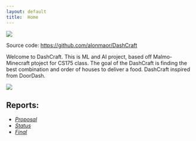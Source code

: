 ```yaml
---
layout: default
title:  Home
---
```


<img src="https://teambeyond.net/wp-content/uploads/2016/06/Minecraft-Header.jpg">

Source code: https://github.com/alonmaor/DashCraft

Welcome to DashCraft. This is ML and AI project, based off Malmo-Minecraft ptoject for CS175 class.
The goal of the DashCraft is finding the best combination and order of houses to deliver a food. DashCraft inspired from DoorDash. 

<img src="https://i.imgur.com/gL0jkDK.png">

Reports:
--------


- [*Proposal*](proposal.html)
- [*Status*](status.html)
- [*Final*](final.html)






